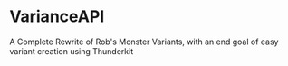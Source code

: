 # VarianceAPI
A Complete Rewrite of Rob's Monster Variants, with an end goal of easy variant creation using Thunderkit
